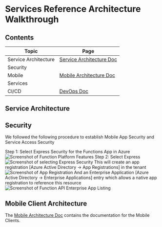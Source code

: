 # Services Reference Architecture Walkthrough

## Contents

Topic           | Page
--------------- | ----
Service Architecture  | [Service Architecture Doc](./Infrastructure.md)
Security        |
Mobile          | [Mobile Architecture Doc](./MOBILE.md)
Services        |
CI/CD           | [DevOps Doc](./DevOps.md)
## Service Architecture
## Security

We followed the following procedure to establish Mobile App Security and Service Access Security

Step 1: Select Express Security for the Functions App in Azure ![Screenshot of Function Platform Features](https://a65edf37839fb441e9d71f25.blob.core.windows.net/screenshots/SC_Security_01.png) Step 2: Select Express ![Screenshot of selecting Express Security](https://a65edf37839fb441e9d71f25.blob.core.windows.net/screenshots/SC_Security_02.png) This will create an app registration [Azure Active Directory -> App Registrations] in the tenant ![Screenshot of App Registration](https://a65edf37839fb441e9d71f25.blob.core.windows.net/screenshots/SC_Security_03.png) And an Enterprise Application [Azure Active Directory -> Enterprise Applications] entry which allows a native app registration to reference this resource ![Screenshot of Function API Enterprise App Listing](https://a65edf37839fb441e9d71f25.blob.core.windows.net/screenshots/SC_Security_04.png)

## Mobile Client Architecture

The [Mobile Architecture Doc](./MOBILE.md) contains the documentation for the Mobile Clients.
